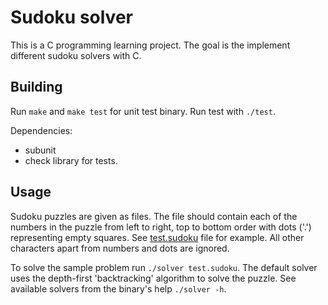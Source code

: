 # Sudoku solver

This is a C programming learning project.
The goal is the implement different sudoku solvers with C. 

## Building

Run `make` and `make test` for unit test binary. Run test with `./test`.

Dependencies:
* subunit
* check library for tests.

## Usage

Sudoku puzzles are given as files. The file should contain each of the numbers in the puzzle from
left to right, top to bottom order with dots ('.') representing empty squares. See [test.sudoku](test.sudoku)
file for example. All other characters apart from numbers and dots are ignored.

To solve the sample problem run `./solver test.sudoku`. The default solver uses the depth-first
'backtracking' algorithm to solve the puzzle. See available solvers from the binary's help
`./solver -h`.
